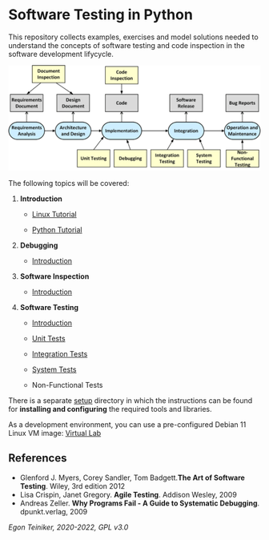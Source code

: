 # Software Testing in Python

This repository collects examples, exercises and model solutions needed to understand 
the concepts of software testing and code inspection in the software development lifycycle. 

![Testing in the SDL](figures/TestingInTheSDLC.png)

The following topics will be covered:

1. **Introduction**
    * [Linux Tutorial](introduction/linux)

    * [Python Tutorial](introduction/python)
    
2. **Debugging**
    * [Introduction](debugging)

3. **Software Inspection**
    * [Introduction](inspection)

4. **Software Testing**
    * [Introduction](testing)
    
    * [Unit Tests](testing/unittests)

    * [Integration Tests](testing/integrationtests)

    * [System Tests](testing/systemtests)

    * Non-Functional Tests



There is a separate [setup](setup) directory in which the instructions can be found for **installing and configuring** the required tools and libraries.

As a development environment, you can use a pre-configured Debian 11 Linux VM image: 
[Virtual Lab](https://drive.google.com/drive/folders/1AzsF4Mvh1HJ8k6OW5W5hQ5CF0HdqA51l)

## References
* Glenford J. Myers, Corey Sandler, Tom Badgett.**The Art of Software Testing**. Wiley, 3rd edition 2012
* Lisa Crispin, Janet Gregory. **Agile Testing**. Addison Wesley, 2009
* Andreas Zeller. **Why Programs Fail - A Guide to Systematic Debugging**. dpunkt.verlag, 2009

 
*Egon Teiniker, 2020-2022, GPL v3.0*
